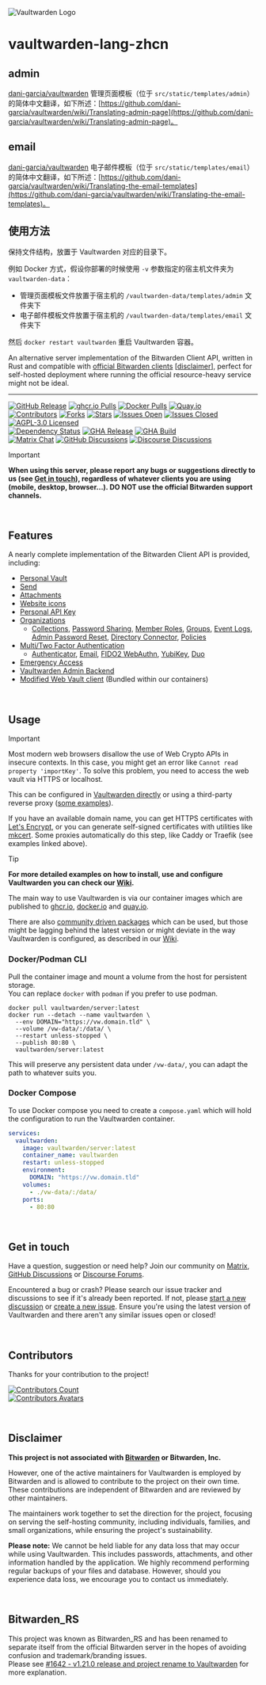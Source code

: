 ![Vaultwarden Logo](./resources/vaultwarden-logo-auto.svg)

# vaultwarden-lang-zhcn

## admin
[dani-garcia/vaultwarden](https://github.com/dani-garcia/vaultwarden) 管理页面模板（位于 `src/static/templates/admin`）的简体中文翻译，如下所述：[https://github.com/dani-garcia/vaultwarden/wiki/Translating-admin-page](https://github.com/dani-garcia/vaultwarden/wiki/Translating-admin-page)。

## email
[dani-garcia/vaultwarden](https://github.com/dani-garcia/vaultwarden) 电子邮件模板（位于 `src/static/templates/email`）的简体中文翻译，如下所述：[https://github.com/dani-garcia/vaultwarden/wiki/Translating-the-email-templates](https://github.com/dani-garcia/vaultwarden/wiki/Translating-the-email-templates)。


## 使用方法
保持文件结构，放置于 Vaultwarden 对应的目录下。

例如 Docker 方式，假设你部署的时候使用 `-v` 参数指定的宿主机文件夹为 `vaultwarden-data`：

+ 管理页面模板文件放置于宿主机的 `/vaultwarden-data/templates/admin` 文件夹下
+ 电子邮件模板文件放置于宿主机的 `/vaultwarden-data/templates/email` 文件夹下

然后 `docker restart vaultwarden` 重启 Vaultwarden 容器。



An alternative server implementation of the Bitwarden Client API, written in Rust and compatible with [official Bitwarden clients](https://bitwarden.com/download/) [[disclaimer](#disclaimer)], perfect for self-hosted deployment where running the official resource-heavy service might not be ideal.

---

[![GitHub Release](https://img.shields.io/github/release/dani-garcia/vaultwarden.svg?style=for-the-badge&logo=vaultwarden&color=005AA4)](https://github.com/dani-garcia/vaultwarden/releases/latest)
[![ghcr.io Pulls](https://img.shields.io/badge/dynamic/json?style=for-the-badge&logo=github&logoColor=fff&color=005AA4&url=https%3A%2F%2Fipitio.github.io%2Fbackage%2Fdani-garcia%2Fvaultwarden%2Fvaultwarden.json&query=%24.downloads&label=ghcr.io%20pulls&cacheSeconds=14400)](https://github.com/dani-garcia/vaultwarden/pkgs/container/vaultwarden)
[![Docker Pulls](https://img.shields.io/docker/pulls/vaultwarden/server.svg?style=for-the-badge&logo=docker&logoColor=fff&color=005AA4&label=docker.io%20pulls)](https://hub.docker.com/r/vaultwarden/server)
[![Quay.io](https://img.shields.io/badge/quay.io-download-005AA4?style=for-the-badge&logo=redhat&cacheSeconds=14400)](https://quay.io/repository/vaultwarden/server) <br>
[![Contributors](https://img.shields.io/github/contributors-anon/dani-garcia/vaultwarden.svg?style=flat-square&logo=vaultwarden&color=005AA4)](https://github.com/dani-garcia/vaultwarden/graphs/contributors)
[![Forks](https://img.shields.io/github/forks/dani-garcia/vaultwarden.svg?style=flat-square&logo=github&logoColor=fff&color=005AA4)](https://github.com/dani-garcia/vaultwarden/network/members)
[![Stars](https://img.shields.io/github/stars/dani-garcia/vaultwarden.svg?style=flat-square&logo=github&logoColor=fff&color=005AA4)](https://github.com/dani-garcia/vaultwarden/stargazers)
[![Issues Open](https://img.shields.io/github/issues/dani-garcia/vaultwarden.svg?style=flat-square&logo=github&logoColor=fff&color=005AA4&cacheSeconds=300)](https://github.com/dani-garcia/vaultwarden/issues)
[![Issues Closed](https://img.shields.io/github/issues-closed/dani-garcia/vaultwarden.svg?style=flat-square&logo=github&logoColor=fff&color=005AA4&cacheSeconds=300)](https://github.com/dani-garcia/vaultwarden/issues?q=is%3Aissue+is%3Aclosed)
[![AGPL-3.0 Licensed](https://img.shields.io/github/license/dani-garcia/vaultwarden.svg?style=flat-square&logo=vaultwarden&color=944000&cacheSeconds=14400)](https://github.com/dani-garcia/vaultwarden/blob/main/LICENSE.txt) <br>
[![Dependency Status](https://img.shields.io/badge/dynamic/xml?url=https%3A%2F%2Fdeps.rs%2Frepo%2Fgithub%2Fdani-garcia%2Fvaultwarden%2Fstatus.svg&query=%2F*%5Blocal-name()%3D'svg'%5D%2F*%5Blocal-name()%3D'g'%5D%5B2%5D%2F*%5Blocal-name()%3D'text'%5D%5B4%5D&style=flat-square&logo=rust&label=dependencies&color=005AA4)](https://deps.rs/repo/github/dani-garcia/vaultwarden)
[![GHA Release](https://img.shields.io/github/actions/workflow/status/dani-garcia/vaultwarden/release.yml?style=flat-square&logo=github&logoColor=fff&label=Release%20Workflow)](https://github.com/dani-garcia/vaultwarden/actions/workflows/release.yml)
[![GHA Build](https://img.shields.io/github/actions/workflow/status/dani-garcia/vaultwarden/build.yml?style=flat-square&logo=github&logoColor=fff&label=Build%20Workflow)](https://github.com/dani-garcia/vaultwarden/actions/workflows/build.yml) <br>
[![Matrix Chat](https://img.shields.io/matrix/vaultwarden:matrix.org.svg?style=flat-square&logo=matrix&logoColor=fff&color=953B00&cacheSeconds=14400)](https://matrix.to/#/#vaultwarden:matrix.org)
[![GitHub Discussions](https://img.shields.io/github/discussions/dani-garcia/vaultwarden?style=flat-square&logo=github&logoColor=fff&color=953B00&cacheSeconds=300)](https://github.com/dani-garcia/vaultwarden/discussions)
[![Discourse Discussions](https://img.shields.io/discourse/topics?server=https%3A%2F%2Fvaultwarden.discourse.group%2F&style=flat-square&logo=discourse&color=953B00)](https://vaultwarden.discourse.group/)

> [!IMPORTANT]
> **When using this server, please report any bugs or suggestions directly to us (see [Get in touch](#get-in-touch)), regardless of whatever clients you are using (mobile, desktop, browser...). DO NOT use the official Bitwarden support channels.**

<br>

## Features

A nearly complete implementation of the Bitwarden Client API is provided, including:

 * [Personal Vault](https://bitwarden.com/help/managing-items/)
 * [Send](https://bitwarden.com/help/about-send/)
 * [Attachments](https://bitwarden.com/help/attachments/)
 * [Website icons](https://bitwarden.com/help/website-icons/)
 * [Personal API Key](https://bitwarden.com/help/personal-api-key/)
 * [Organizations](https://bitwarden.com/help/getting-started-organizations/)
   - [Collections](https://bitwarden.com/help/about-collections/),
     [Password Sharing](https://bitwarden.com/help/sharing/),
     [Member Roles](https://bitwarden.com/help/user-types-access-control/),
     [Groups](https://bitwarden.com/help/about-groups/),
     [Event Logs](https://bitwarden.com/help/event-logs/),
     [Admin Password Reset](https://bitwarden.com/help/admin-reset/),
     [Directory Connector](https://bitwarden.com/help/directory-sync/),
     [Policies](https://bitwarden.com/help/policies/)
 * [Multi/Two Factor Authentication](https://bitwarden.com/help/bitwarden-field-guide-two-step-login/)
   - [Authenticator](https://bitwarden.com/help/setup-two-step-login-authenticator/),
     [Email](https://bitwarden.com/help/setup-two-step-login-email/),
     [FIDO2 WebAuthn](https://bitwarden.com/help/setup-two-step-login-fido/),
     [YubiKey](https://bitwarden.com/help/setup-two-step-login-yubikey/),
     [Duo](https://bitwarden.com/help/setup-two-step-login-duo/)
 * [Emergency Access](https://bitwarden.com/help/emergency-access/)
 * [Vaultwarden Admin Backend](https://github.com/dani-garcia/vaultwarden/wiki/Enabling-admin-page)
 * [Modified Web Vault client](https://github.com/dani-garcia/bw_web_builds) (Bundled within our containers)

<br>

## Usage

> [!IMPORTANT]
> Most modern web browsers disallow the use of Web Crypto APIs in insecure contexts. In this case, you might get an error like `Cannot read property 'importKey'`. To solve this problem, you need to access the web vault via HTTPS or localhost.
>
>This can be configured in [Vaultwarden directly](https://github.com/dani-garcia/vaultwarden/wiki/Enabling-HTTPS) or using a third-party reverse proxy ([some examples](https://github.com/dani-garcia/vaultwarden/wiki/Proxy-examples)).
>
>If you have an available domain name, you can get HTTPS certificates with [Let's Encrypt](https://letsencrypt.org/), or you can generate self-signed certificates with utilities like [mkcert](https://github.com/FiloSottile/mkcert). Some proxies automatically do this step, like Caddy or Traefik (see examples linked above).

> [!TIP]
>**For more detailed examples on how to install, use and configure Vaultwarden you can check our [Wiki](https://github.com/dani-garcia/vaultwarden/wiki).**

The main way to use Vaultwarden is via our container images which are published to [ghcr.io](https://github.com/dani-garcia/vaultwarden/pkgs/container/vaultwarden), [docker.io](https://hub.docker.com/r/vaultwarden/server) and [quay.io](https://quay.io/repository/vaultwarden/server).

There are also [community driven packages](https://github.com/dani-garcia/vaultwarden/wiki/Third-party-packages) which can be used, but those might be lagging behind the latest version or might deviate in the way Vaultwarden is configured, as described in our [Wiki](https://github.com/dani-garcia/vaultwarden/wiki).

### Docker/Podman CLI

Pull the container image and mount a volume from the host for persistent storage.<br>
You can replace `docker` with `podman` if you prefer to use podman.

```shell
docker pull vaultwarden/server:latest
docker run --detach --name vaultwarden \
  --env DOMAIN="https://vw.domain.tld" \
  --volume /vw-data/:/data/ \
  --restart unless-stopped \
  --publish 80:80 \
  vaultwarden/server:latest
```

This will preserve any persistent data under `/vw-data/`, you can adapt the path to whatever suits you.

### Docker Compose

To use Docker compose you need to create a `compose.yaml` which will hold the configuration to run the Vaultwarden container.

```yaml
services:
  vaultwarden:
    image: vaultwarden/server:latest
    container_name: vaultwarden
    restart: unless-stopped
    environment:
      DOMAIN: "https://vw.domain.tld"
    volumes:
      - ./vw-data/:/data/
    ports:
      - 80:80
```

<br>

## Get in touch

Have a question, suggestion or need help? Join our community on [Matrix](https://matrix.to/#/#vaultwarden:matrix.org), [GitHub Discussions](https://github.com/dani-garcia/vaultwarden/discussions) or [Discourse Forums](https://vaultwarden.discourse.group/).

Encountered a bug or crash? Please search our issue tracker and discussions to see if it's already been reported. If not, please [start a new discussion](https://github.com/dani-garcia/vaultwarden/discussions) or [create a new issue](https://github.com/dani-garcia/vaultwarden/issues/). Ensure you're using the latest version of Vaultwarden and there aren't any similar issues open or closed!

<br>

## Contributors

Thanks for your contribution to the project!

[![Contributors Count](https://img.shields.io/github/contributors-anon/dani-garcia/vaultwarden?style=for-the-badge&logo=vaultwarden&color=005AA4)](https://github.com/dani-garcia/vaultwarden/graphs/contributors)<br>
[![Contributors Avatars](https://contributors-img.web.app/image?repo=dani-garcia/vaultwarden)](https://github.com/dani-garcia/vaultwarden/graphs/contributors)

<br>

## Disclaimer

**This project is not associated with [Bitwarden](https://bitwarden.com/) or Bitwarden, Inc.**

However, one of the active maintainers for Vaultwarden is employed by Bitwarden and is allowed to contribute to the project on their own time. These contributions are independent of Bitwarden and are reviewed by other maintainers.

The maintainers work together to set the direction for the project, focusing on serving the self-hosting community, including individuals, families, and small organizations, while ensuring the project's sustainability.

**Please note:** We cannot be held liable for any data loss that may occur while using Vaultwarden. This includes passwords, attachments, and other information handled by the application. We highly recommend performing regular backups of your files and database. However, should you experience data loss, we encourage you to contact us immediately.

<br>

## Bitwarden_RS

This project was known as Bitwarden_RS and has been renamed to separate itself from the official Bitwarden server in the hopes of avoiding confusion and trademark/branding issues.<br>
Please see [#1642 - v1.21.0 release and project rename to Vaultwarden](https://github.com/dani-garcia/vaultwarden/discussions/1642) for more explanation.
